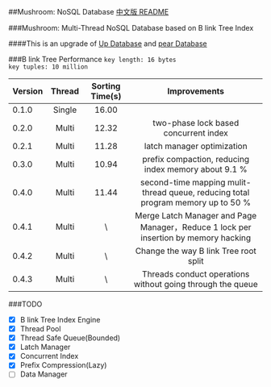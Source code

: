 ##Mushroom: NoSQL Database
[中文版 README](./README.md)

###Mushroom: Multi-Thread NoSQL Database based on B link Tree Index

####This is an upgrade of [Up Database](http://www.github.com/UncP/Up_Database) and [pear Database](http://www.github.com/UncP/pear)


###B link Tree Performance
`key length: 16 bytes`  
`key tuples: 10 million`

|  Version  |  Thread  |  Sorting Time(s) |           Improvements            |
|--------|:-------:|:-----------:|:--------------------------:|
| 0.1.0  |  Single |    16.00    ||
| 0.2.0  |  Multi  |    12.32    |   two-phase lock based concurrent index   |
| 0.2.1  |  Multi  |    11.28    |         latch manager optimization         |
| 0.3.0  |  Multi  |    10.94    |  prefix compaction, reducing index memory about 9.1 % |
| 0.4.0  |  Multi  |    11.44    |  second-time mapping mulit-thread queue, reducing total program memory up to 50 %|
| 0.4.1  |  Multi  |    \    | Merge Latch Manager and Page Manager，Reduce 1 lock per insertion by memory hacking |
| 0.4.2  |  Multi  |    \    | Change the way B link Tree root split |
| 0.4.3  |  Multi  |    \   |  Threads conduct operations without going through the queue |


###TODO
- [x] B link Tree Index Engine
- [x] Thread Pool
- [x] Thread Safe Queue(Bounded)
- [x] Latch Manager
- [x] Concurrent Index
- [x] Prefix Compression(Lazy)
- [ ] Data Manager
